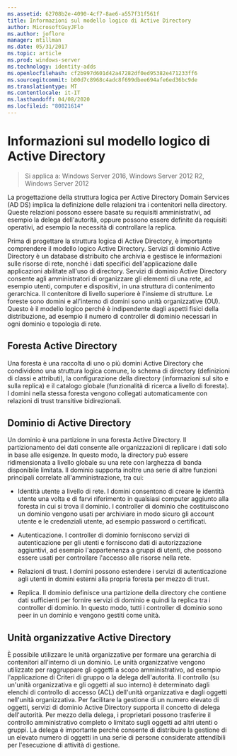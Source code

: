 ```yaml
---
ms.assetid: 62708b2e-4090-4cf7-8ae6-a557f31f561f
title: Informazioni sul modello logico di Active Directory
author: MicrosoftGuyJFlo
ms.author: joflore
manager: mtillman
ms.date: 05/31/2017
ms.topic: article
ms.prod: windows-server
ms.technology: identity-adds
ms.openlocfilehash: cf2b997d601d42a47282df0ed95382e471233ff6
ms.sourcegitcommit: b00d7c8968c4adc8f699dbee694afe6ed36bc9de
ms.translationtype: MT
ms.contentlocale: it-IT
ms.lasthandoff: 04/08/2020
ms.locfileid: "80821614"
---
```

# <a name="understanding-the-active-directory-logical-model"></a>Informazioni sul modello logico di Active Directory

>Si applica a: Windows Server 2016, Windows Server 2012 R2, Windows Server 2012

La progettazione della struttura logica per Active Directory Domain Services (AD DS) implica la definizione delle relazioni tra i contenitori nella directory. Queste relazioni possono essere basate su requisiti amministrativi, ad esempio la delega dell'autorità, oppure possono essere definite da requisiti operativi, ad esempio la necessità di controllare la replica.  
  
Prima di progettare la struttura logica di Active Directory, è importante comprendere il modello logico Active Directory. Servizi di dominio Active Directory è un database distribuito che archivia e gestisce le informazioni sulle risorse di rete, nonché i dati specifici dell'applicazione dalle applicazioni abilitate all'uso di directory. Servizi di dominio Active Directory consente agli amministratori di organizzare gli elementi di una rete, ad esempio utenti, computer e dispositivi, in una struttura di contenimento gerarchica. Il contenitore di livello superiore è l'insieme di strutture. Le foreste sono domini e all'interno di domini sono unità organizzative (OU). Questo è il modello logico perché è indipendente dagli aspetti fisici della distribuzione, ad esempio il numero di controller di dominio necessari in ogni dominio e topologia di rete.  
  
## <a name="active-directory-forest"></a>Foresta Active Directory  
Una foresta è una raccolta di uno o più domini Active Directory che condividono una struttura logica comune, lo schema di directory (definizioni di classi e attributi), la configurazione della directory (informazioni sul sito e sulla replica) e il catalogo globale (funzionalità di ricerca a livello di foresta). I domini nella stessa foresta vengono collegati automaticamente con relazioni di trust transitive bidirezionali.  
  
## <a name="active-directory-domain"></a>Dominio di Active Directory  
Un dominio è una partizione in una foresta Active Directory. Il partizionamento dei dati consente alle organizzazioni di replicare i dati solo in base alle esigenze. In questo modo, la directory può essere ridimensionata a livello globale su una rete con larghezza di banda disponibile limitata. Il dominio supporta inoltre una serie di altre funzioni principali correlate all'amministrazione, tra cui:  
  
-   Identità utente a livello di rete. I domini consentono di creare le identità utente una volta e di farvi riferimento in qualsiasi computer aggiunto alla foresta in cui si trova il dominio. I controller di dominio che costituiscono un dominio vengono usati per archiviare in modo sicuro gli account utente e le credenziali utente, ad esempio password o certificati.  
  
-   Autenticazione. I controller di dominio forniscono servizi di autenticazione per gli utenti e forniscono dati di autorizzazione aggiuntivi, ad esempio l'appartenenza a gruppi di utenti, che possono essere usati per controllare l'accesso alle risorse nella rete.  
  
-   Relazioni di trust. I domini possono estendere i servizi di autenticazione agli utenti in domini esterni alla propria foresta per mezzo di trust.  
  
-   Replica. Il dominio definisce una partizione della directory che contiene dati sufficienti per fornire servizi di dominio e quindi la replica tra i controller di dominio. In questo modo, tutti i controller di dominio sono peer in un dominio e vengono gestiti come unità.  
  
## <a name="active-directory-organizational-units"></a>Unità organizzative Active Directory  
È possibile utilizzare le unità organizzative per formare una gerarchia di contenitori all'interno di un dominio. Le unità organizzative vengono utilizzate per raggruppare gli oggetti a scopo amministrativo, ad esempio l'applicazione di Criteri di gruppo o la delega dell'autorità. Il controllo (su un'unità organizzativa e gli oggetti al suo interno) è determinato dagli elenchi di controllo di accesso (ACL) dell'unità organizzativa e dagli oggetti nell'unità organizzativa. Per facilitare la gestione di un numero elevato di oggetti, servizi di dominio Active Directory supporta il concetto di delega dell'autorità. Per mezzo della delega, i proprietari possono trasferire il controllo amministrativo completo o limitato sugli oggetti ad altri utenti o gruppi. La delega è importante perché consente di distribuire la gestione di un elevato numero di oggetti in una serie di persone considerate attendibili per l'esecuzione di attività di gestione.  
  


